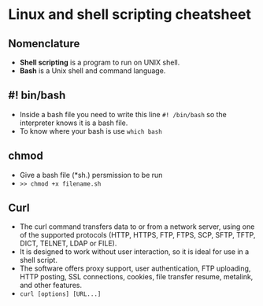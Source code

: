 # Linux and shell scripting cheatsheet

## Nomenclature
- **Shell scripting** is a program to run on UNIX shell. 
- **Bash** is a Unix shell and command language. 


## #! bin/bash
- Inside a bash file you need to write this line `#! /bin/bash` so the interpreter knows it is a bash file. 
- To know where your bash is use `which bash` 

## chmod
- Give a bash file (*sh.) persmission to be run 
- `>> chmod +x filename.sh`

## Curl
- The curl command transfers data to or from a network server, using one of the supported protocols (HTTP, HTTPS, FTP, FTPS, SCP, SFTP, TFTP, DICT, TELNET, LDAP or FILE). 
- It is designed to work without user interaction, so it is ideal for use in a shell script. 
- The software offers proxy support, user authentication, FTP uploading, HTTP posting, SSL connections, cookies, file transfer resume, metalink, and other features. 
- `curl [options] [URL...]`

